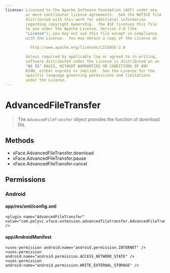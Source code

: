 ```yaml
---
license: Licensed to the Apache Software Foundation (ASF) under one
         or more contributor license agreements.  See the NOTICE file
         distributed with this work for additional information
         regarding copyright ownership.  The ASF licenses this file
         to you under the Apache License, Version 2.0 (the
         "License"); you may not use this file except in compliance
         with the License.  You may obtain a copy of the License at

           http://www.apache.org/licenses/LICENSE-2.0

         Unless required by applicable law or agreed to in writing,
         software distributed under the License is distributed on an
         "AS IS" BASIS, WITHOUT WARRANTIES OR CONDITIONS OF ANY
         KIND, either express or implied.  See the License for the
         specific language governing permissions and limitations
         under the License.
---
```


AdvancedFileTransfer
======

> The `AdvancedFileTransfer` object provides the function of download file.

Methods
-------

- xFace.AdvancedFileTransfer.download
- xFace.AdvancedFileTransfer.pause
- xFace.AdvancedFileTransfer.cancel

Permissions
-----------

### Android

#### app/res/xml/config.xml

    <plugin name="AdvancedFileTransfer" value="com.polyvi.xface.extension.advancedfiletransfer.AdvancedFileTransfer" />

#### app/AndroidManifest

    <uses-permission android:name="android.permission.INTERNET" />
    <uses-permission android:name="android.permission.ACCESS_NETWORK_STATE" />
    <uses-permission android:name="android.permission.WRITE_EXTERNAL_STORAGE" />
